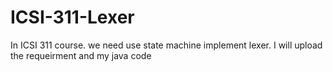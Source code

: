 # ICSI-311-Lexer
In ICSI 311 course. we need use state machine implement lexer. I will upload the requeirment and my java code
